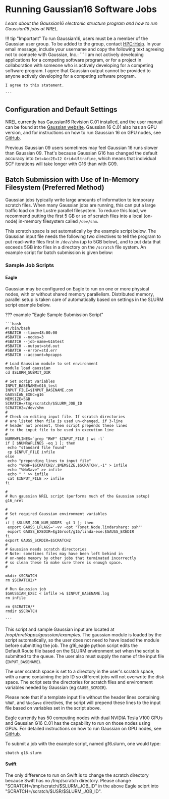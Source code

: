 # Running Gaussian16 Software Jobs

*Learn about the Gaussian16 electronic structure program and how to run Gaussian16 jobs at NREL.*

!!! tip "Important"
	 To run Gaussian16, users must be a member of the Gaussian user group. To be added to the group, contact [HPC-Help](mailto:hpc-help@nrel.gov). In your email message, include your username and copy the following text agreeing not to compete with Gaussian, Inc.:
	```
	I am not actively developing applications for a competing software program, or for a project in 
	collaboration with someone who is actively developing for a competing software program. I agree 
	that Gaussian output cannot be provided to anyone actively developing for a competing software program.

	I agree to this statement.

	```

## Configuration and Default Settings

NREL currently has Gaussian16 Revision C.01 installed, and the user manual can be found at the [Gaussian website](https://gaussian.com/man).  Gaussian 16 C.01 also has an GPU version, and for instructions on how to run Gaussian 16 on GPU nodes, see [GitHub](https://github.nrel.gov/hlong/Gaussian_GPU).

Previous Gaussian 09 users sometimes may feel Gaussian 16 runs slower than Gaussian 09. That's because Gaussian G16 has changed the default accuracy into `Int=Acc2E=12 Grid=Ultrafine`, which means that individual SCF iterations will take longer with G16 than with G09. 

## Batch Submission with Use of In-Memory Filesystem (Preferred Method)

Gaussian jobs typically write large amounts of information to temporary scratch files. When many Gaussian jobs are running, this can put a large traffic load on the Lustre parallel filesystem. To reduce this load, we recommend putting the first 5 GB or so of scratch files into a local (on-node) in-memory filesystem called `/dev/shm`.

This scratch space is set automatically by the example script below. The Gaussian input file needs the following two directives to tell the program to put read-write files first in `/dev/shm` (up to 5GB below), and to put data that exceeds 5GB into files in a directory on the `/scratch` file system. An example script for batch submission is given below: 

### Sample Job Scripts

#### Eagle

Gaussian may be configured on Eagle to run on one or more physical nodes, with or without shared memory parallelism. Distributed memory, parallel setup is taken care of automatically based on settings in the SLURM script example below.

??? example "Eagle Sample Submission Script"

	```bash
	#!/bin/bash
	#SBATCH --time=48:00:00 
	#SBATCH --nodes=3
	#SBATCH --job-name=G16test
	#SBATCH --output=std.out
	#SBATCH --error=std.err
	#SBATCH --account=hpcapps
	
	# Load Gaussian module to set environment
	module load gaussian
	cd $SLURM_SUBMIT_DIR
	
	# Set script variables
	INPUT_BASENAME=G16_test
	INPUT_FILE=$INPUT_BASENAME.com
	GAUSSIAN_EXEC=g16
	MEMSIZE=5GB 
	SCRATCH=/tmp/scratch/$SLURM_JOB_ID
	SCRATCH2=/dev/shm 
	# 
	# Check on editing input file. If scratch directories 
	# are listed then file is used un-changed, if 3-line 
	# header not present, then script prepends these lines 
	# to the input file to be used in execution line 
	# 
	NUMRWFLINES=`grep "RWF" $INPUT_FILE | wc -l` 
	if [ $NUMRWFLINES -eq 1 ]; then 
	 echo "standard file found" 
	 cp $INPUT_FILE infile 
	else 
	 echo "prepending lines to input file" 
	 echo "%RWF=$SCRATCH2/,$MEMSIZE,$SCRATCH/,-1" > infile 
	 echo "%NoSave" >> infile 
	 echo " " >> infile 
	 cat $INPUT_FILE >> infile 
	fi 
	
	# 
	# Run gaussian NREL script (performs much of the Gaussian setup) 
	g16_nrel 
	
	# 
	# Set required Gaussian environment variables 
	# 
	if [ $SLURM_JOB_NUM_NODES -gt 1 ]; then 
	 export GAUSS_LFLAGS='-vv -opt "Tsnet.Node.lindarsharg: ssh"' 
	 export GAUSS_EXEDIR=$g16root/g16/linda-exe:$GAUSS_EXEDIR 
	fi 
	export GAUSS_SCRDIR=$SCRATCH2 
	# 
	# Gaussian needs scratch directories 
	# Note: sometimes files may have been left behind in 
	# on-node memory by other jobs that terminated incorrectly 
	# so clean these to make sure there is enough space. 
	# 
	 
	mkdir $SCRATCH 
	rm $SCRATCH2/* 
	
	# Run Gaussian job 
	$GAUSSIAN_EXEC < infile >& $INPUT_BASENAME.log 
	rm infile
	
	rm $SCRATCH/*
	rmdir $SCRATCH

	```	

This script and sample Gaussian input are located at */nopt/nrel/apps/gaussian/examples*. The gaussian module is loaded by the script automatically, so the user does not need to have loaded the module before submitting the job. The g16_eagle python script edits the Default.Route file based on the SLURM environment set when the script is submitted to the queue. The user also must supply the name of the input file (`INPUT_BASENAME`). 

The user scratch space is set to a directory in the user's scratch space, with a name containing the job ID so different jobs will not overwrite the disk space. The script sets the directories for scratch files and environment variables needed by Gaussian (eg `GAUSS_SCRDIR`).

Please note that if a template input file without the header lines containing `%RWF`, and  `%NoSave` directives, the script will prepend these lines to the input file based on variables set in the script above. 

Eagle currently has 50 computing nodes with dual NVIDIA Tesla V100 GPUs and Gaussian G16 C.01 has the capability to run on those nodes using GPUs. For detailed instructions on how to run Gaussian on GPU nodes, see [GitHub](https://github.nrel.gov/hlong/Gaussian_GPU). 

To submit a job with the example script, named g16.slurm, one would type:

`sbatch g16.slurm`

#### Swift
The only difference to run on Swift is to change the scratch directory because Swift has no /tmp/scratch directory. Please change "SCRATCH=/tmp/scratch/$SLURM_JOB_ID" in the above Eagle sciprt into "SCRATCH=/scratch/$USR/$SLURM_JOB_ID".
